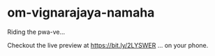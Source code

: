 # om-vignarajaya-namaha
Riding the pwa-ve...

Checkout the live preview at https://bit.ly/2LYSWER
... on your phone.
